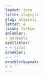 ```yaml
---
layout: term
title: alayişli
slug: alayisli
letter: A
lisan: Türkçe
anlamlar:
- görkemli
ozellikler:
- - sıfat
ornekler:
- - ''
orneklerkaynak:
- - ''
---
```

